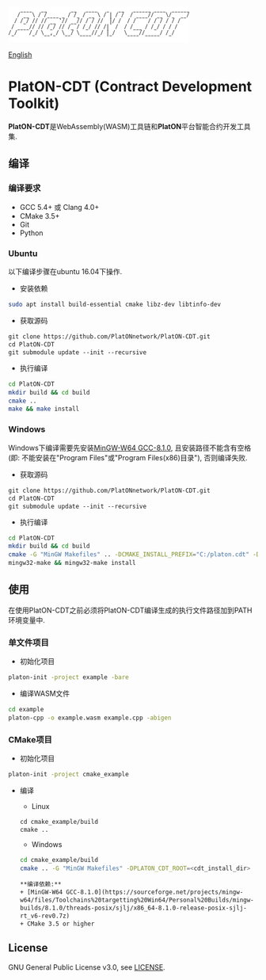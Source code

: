 ![logo](./docs/images/platon-cdt-logo.png)

[English](./README.md)

# PlatON-CDT (Contract Development Toolkit)

**PlatON-CDT**是WebAssembly(WASM)工具链和**PlatON**平台智能合约开发工具集.

## 编译

### 编译要求

- GCC 5.4+ 或 Clang 4.0+
- CMake 3.5+
- Git
- Python

### Ubuntu

以下编译步骤在ubuntu 16.04下操作.

- 安装依赖

```sh
sudo apt install build-essential cmake libz-dev libtinfo-dev
```

- 获取源码

```shell
git clone https://github.com/PlatONnetwork/PlatON-CDT.git
cd PlatON-CDT
git submodule update --init --recursive
```

- 执行编译

``` sh
cd PlatON-CDT
mkdir build && cd build
cmake .. 
make && make install
```

### Windows

Windows下编译需要先安装[MinGW-W64 GCC-8.1.0](https://sourceforge.net/projects/mingw-w64/files/Toolchains%20targetting%20Win64/Personal%20Builds/mingw-builds/8.1.0/threads-posix/sjlj/x86_64-8.1.0-release-posix-sjlj-rt_v6-rev0.7z), 且安装路径不能含有空格(即: 不能安装在"Program
Files"或"Program Files(x86)目录"), 否则编译失败.

- 获取源码

```shell
git clone https://github.com/PlatONnetwork/PlatON-CDT.git
cd PlatON-CDT
git submodule update --init --recursive
```

- 执行编译

``` sh
cd PlatON-CDT
mkdir build && cd build
cmake -G "MinGW Makefiles" .. -DCMAKE_INSTALL_PREFIX="C:/platon.cdt" -DCMAKE_MAKE_PROGRAM=mingw32-make
mingw32-make && mingw32-make install
```

## 使用

在使用PlatON-CDT之前必须将PlatON-CDT编译生成的执行文件路径加到PATH环境变量中.

### 单文件项目

- 初始化项目

``` sh
platon-init -project example -bare
```

- 编译WASM文件

``` sh
cd example
platon-cpp -o example.wasm example.cpp -abigen
```

### CMake项目

- 初始化项目

```sh
platon-init -project cmake_example 
```

- 编译
  
  * Linux
  ```
  cd cmake_example/build
  cmake ..
  ```
  * Windows
  ```sh
  cd cmake_example/build
  cmake .. -G "MinGW Makefiles" -DPLATON_CDT_ROOT=<cdt_install_dir>
  ```
      **编译依赖:**
      + [MinGW-W64 GCC-8.1.0](https://sourceforge.net/projects/mingw-w64/files/Toolchains%20targetting%20Win64/Personal%20Builds/mingw-builds/8.1.0/threads-posix/sjlj/x86_64-8.1.0-release-posix-sjlj-rt_v6-rev0.7z)
      + CMake 3.5 or higher

## License

GNU General Public License v3.0, see [LICENSE](https://github.com/PlatONnetwork/PlatON-CDT/blob/master/LICENSE).
